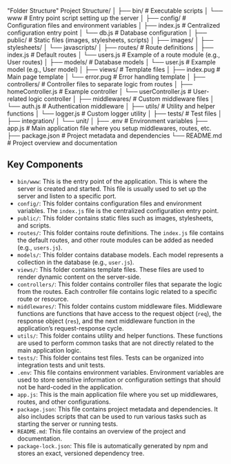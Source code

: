 "Folder Structure"
Project Structure/
│
├── bin/                    # Executable scripts
│   └── www                 # Entry point script setting up the server
│
├── config/                 # Configuration files and environment variables
│   ├── index.js            # Centralized configuration entry point
│   └── db.js               # Database configuration
│
├── public/                 # Static files (images, stylesheets, scripts)
│   ├── images/
│   ├── stylesheets/
│   └── javascripts/
│
├── routes/                 # Route definitions
│   ├── index.js            # Default routes
│   └── users.js            # Example of a route module (e.g., User routes)
│
├── models/                 # Database models
│   └── user.js             # Example model (e.g., User model)
│
├── views/                  # Template files
│   ├── index.pug           # Main page template
│   └── error.pug           # Error handling template
│
├── controllers/            # Controller files to separate logic from routes
│   ├── homeController.js   # Example controller
│   └── userController.js   # User-related logic controller
│
├── middlewares/            # Custom middleware files
│   └── auth.js             # Authentication middleware
│
├── utils/                  # Utility and helper functions
│   └── logger.js           # Custom logger utility
│
├── tests/                  # Test files
│   ├── integration/
│   └── unit/
│
├── .env                    # Environment variables
├── app.js                  # Main application file where you setup middlewares, routes, etc.
├── package.json            # Project metadata and dependencies
└── README.md               # Project overview and documentation


## Key Components

- `bin/www`: This is the entry point of the application. This is where the server is created and started. This file is usually used to set up the server and listen to a specific port.
- `config/`: This folder contains configuration files and environment variables. The `index.js` file is the centralized configuration entry point.
- `public/`: This folder contains static files such as images, stylesheets, and scripts.
- `routes/`: This folder contains route definitions. The `index.js` file contains the default routes, and other route modules can be added as needed (e.g., `users.js`).
- `models/`: This folder contains database models. Each model represents a collection in the database (e.g., `user.js`).
- `views/`: This folder contains template files. These files are used to render dynamic content on the server-side.
- `controllers/`: This folder contains controller files that separate the logic from the routes. Each controller file contains logic related to a specific route or resource.
- `middlewares/`: This folder contains custom middleware files. Middleware functions are functions that have access to the request object (`req`), the response object (`res`), and the next middleware function in the application’s request-response cycle.
- `utils/`: This folder contains utility and helper functions. These functions are used to perform common tasks that are not directly related to the main application logic.
- `tests/`: This folder contains test files. Tests can be organized into integration tests and unit tests.
- `.env`: This file contains environment variables. Environment variables are used to store sensitive information or configuration settings that should not be hard-coded in the application.
- `app.js`: This is the main application file where you set up middlewares, routes, and other configurations.
- `package.json`: This file contains project metadata and dependencies. It also includes scripts that can be used to run various tasks such as starting the server or running tests.
- `README.md`: This file contains an overview of the project and documentation.
- `package-lock.json`: This file is automatically generated by npm and stores an exact, versioned dependency tree.
